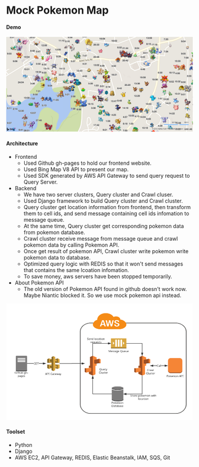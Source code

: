 # Mock Pokemon Map


#### Demo
![](./img/demo.png)

#### Architecture

- Frontend
	- Used Github gh-pages to hold our frontend website.
	- Used Bing Map V8 API to present our map.
	- Used SDK generated by AWS API Gateway to send query request to Query Server.
- Backend
	- We have two server clusters, Query cluster and Crawl cluser.
	- Used Django framework to build Query cluster and Crawl cluster.
	- Query cluster get location information from frontend, then transform them to cell ids, and send message containing cell ids infomation to message queue.
	- At the same time, Query cluster get corresponding pokemon data from pokemon database.
	- Crawl cluster receive message from message queue and crawl pokemon data by calling Pokemon API.
	- Once get result of pokemon API, Crawl cluster write pokemon write pokemon data to database.
	- Optimized query logic with REDIS so that it won't send messages that contains the same lcoation infomation.
	- To save money, aws servers have been stopped temporarily.
- About Pokemon API
	- The old version of Pokemon API found in github doesn't work now. Maybe Niantic blocked it. So we use mock pokemon api instead.
	
![](./img/Architecture.png)

#### Toolset
- Python
- Django
- AWS EC2, API Gateway, REDIS, Elastic Beanstalk, IAM, SQS, Git

